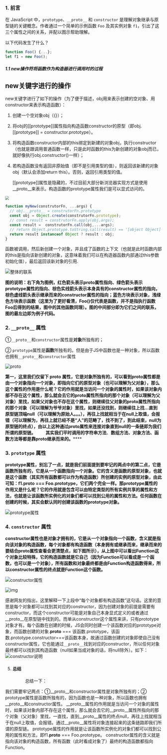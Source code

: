 ### **1. 前言**

在 JavaScript 中，`prototype`、`__proto__` 和 `constructor` 是理解对象继承与原型链的关键概念。作者通过一个简单的示例函数 `Foo` 及其实例对象 `f1`，引出了这三个属性之间的关系，并配以图示帮助理解。

以下代码发生了什么？

```ts
function Foo() {...};
let f1 = new Foo();
```

##### 1.1 new操作符将函数作为构造器进行调用时的过程

## new关键字进行的操作

new关键字进行了如下的操作（为了便于描述，obj用来表示创建的空对象、用constructor来表示构造函数）：

1. 创建一个空对象obj（{}）；

2. 将obj的[[prototype]]属性指向构造函数constructor的原型（即obj.[[prototype]] = constructor.prototype）。

3. 将构造函数constructor内部的this绑定到新建的对象obj，执行constructor（也就是跟调用普通函数一样，只是此时函数的this为新创建的对象obj而已，就好像执行obj.constructor()一样）；

4. 若构造函数没有返回非原始值（即不是引用类型的值），则返回该新建的对象obj（默认会添加return this）。否则，返回引用类型的值。

   

   

   [[prototype]]属性是隐藏的，不过目前大部分新浏览器实现方式是使用__proto__来表示。构造函数的prototype属性我们是可以显式访问的。



<img src="../image/new.png" style="zoom:75%;" />

```javascript
function myNew(construtorFn, ...args) {
  // obj.__proto__ = construtorFn.prototype
  const obj = Object.create(construtorFn.prototype);
  // const result = construtorFn.apply(obj,args);
  const result =  construtorFn.call(obj,...args);
  // return Object.prototype.toString.call(result) == '[object Object]'? result : {}
  return result instanceof Object ? result : obj;
}
```



函数被调用，然后新创建一个对象，并且成了函数的上下文（也就是此时函数内部的this是指向该新创建的对象，这意味着我们可以在构造器函数内部通过this参数初始化值），最后返回该新对象的引用.

![整体的联系](/Users/siwenfeng/siwenfeng/newBeginning/js/assets/1c481baa5ef1011386277567e42fd641.png)

**图的说明：右下角为图例，红色箭头表示proto属性指向、绿色箭头表示prototype属性的指向、棕色实线箭头表示本身具有的constructor属性的指向，棕色虚线箭头表示继承而来的constructor属性的指向；蓝色方块表示对象，浅绿色方块表示函数（这里为了更好看清，Foo()仅代表是函数，并不是指执行函数Foo后得到的结果，图中的其他函数同理）。图的中间部分即为它们之间的联系，图的最左边即为例子代码。**

### **2. `__proto__` 属性**

①`__proto__`和`constructor`属性是**对象**所独有的；

② `prototype`属性是**函数**所独有的。但是由于JS中函数也是一种对象，所以函数也拥有`__proto__`和`constructor`属性

![__proto__](/Users/siwenfeng/siwenfeng/newBeginning/js/assets/5c08d056e34e49e38ea265c9cedd4942.png)

**第一，这里我们仅留下 proto 属性，它是对象所独有的，可以看到proto属性都是由一个对象指向一个对象，即指向它们的原型对象（也可以理解为父对象），那么这个属性的作用是什么呢？它的作用就是当访问一个对象的属性时，如果该对象内部不存在这个属性，那么就会去它的proto属性所指向的那个对象（可以理解为父对象）里找，如果父对象也不存在这个属性，则继续往父对象的proto属性所指向的那个对象（可以理解为爷爷对象）里找，如果还没找到，则继续往上找…直到原型链顶端null（可以理解为原始人。。。），再往上找就相当于在null上取值，会报错（可以理解为，再往上就已经不是“人”的范畴了，找不到了，到此结束，null为原型链的终点），由以上这种通过proto属性来连接对象直到null的一条链即为我们所谓的原型链。**
  **其实我们平时调用的字符串方法**、**数组方法、对象方法、函数方法等都是靠proto继承而来的。******

### **3. `prototype` 属性**

**prototype属性，别忘了一点，就是我们前面提到要牢记的两点中的第二点，它是函数所独有的，它是从一个函数指向一个对象。它的含义是函数的原型对象，也就是这个函数（其实所有函数都可以作为构造函数）所创建的实例的原型对象，由此可知：f1.proto === Foo.prototype，它们两个完全一样。那prototype属性的作用又是什么呢？它的作用就是包含可以由特定类型的所有实例共享的属性和方法，也就是让该函数所实例化的对象们都可以找到公用的属性和方法。任何函数在创建的时候，其实会默认同时创建该函数的prototype对象。**

![prototype属性](/Users/siwenfeng/siwenfeng/newBeginning/js/assets/94b6b65dbe4aa1e31cdbb2768663a3fb.png)

### **4. `constructor` 属性**



**constructor属性也是对象才拥有的，它是从一个对象指向一个函数，含义就是指向该对象的构造函数，每个对象都有构造函数（本身拥有或继承而来，继承而来的要结合proto属性查看会更清楚点，如下图所示），从上图中可以看出Function这个对象比较特殊，它的构造函数就是它自己（因为Function可以看成是一个函数，也可以是一个对象），所有函数和对象最终都是由Function构造函数得来，所以constructor属性的终点就是Function这个函数。**

![constructor属性](/Users/siwenfeng/siwenfeng/newBeginning/js/assets/7a0032f3b58ff3a3d8c9b4c5a4e8c799.png)

![img](/Users/siwenfeng/siwenfeng/newBeginning/js/assets/e884d52cee99bfd723d3c3048f46312d.png)

感谢网友的指出，这里解释一下上段中“每个对象都有构造函数”这句话。这里的意思是每个对象都可以找到其对应的constructor，因为创建对象的前提是需要有constructor，而这个constructor可能是对象自己本身显式定义的或者通过__proto__在原型链中找到的。而单从constructor这个属性来讲，只有prototype对象才有。每个函数在创建的时候，JS会同时创建一个该函数对应的prototype对象，而函数创建的对象.__proto__ === 该函数.prototype，该函数.prototype.constructor===该函数本身，故通过函数创建的对象即使自己没有constructor属性，它也能通过`__proto__`找到对应的constructor，所以任何对象最终都可以找到其构造函数（null如果当成对象的话，将null除外）。如下：
![constructor说明](/Users/siwenfeng/siwenfeng/newBeginning/js/assets/1b586848c17dde1fd4ea4cb6a780f292.png)

5. #### 总结
   
   总结一下：

我们需要牢记两点：①__proto__和constructor属性是对象所独有的；② prototype属性是函数所独有的，因为函数也是一种对象，所以函数也拥有__proto__和constructor属性。
__proto__属性的作用就是当访问一个对象的属性时，如果该对象内部不存在这个属性，那么就会去它的__proto__属性所指向的那个对象（父对象）里找，一直找，直到__proto__属性的终点null，再往上找就相当于在null上取值，会报错。通过__proto__属性将对象连接起来的这条链路即我们所谓的原型链。
prototype属性的作用就是让该函数所实例化的对象们都可以找到公用的属性和方法，即f1.__proto__ === Foo.prototype。
constructor属性的含义就是指向该对象的构造函数，所有函数（此时看成对象了）最终的构造函数都指向Function。